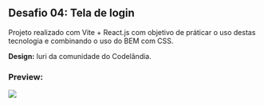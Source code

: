 <h2>Desafio 04: Tela de login</h2>
<p>Projeto realizado com Vite + React.js com objetivo de práticar o uso destas tecnologia e combinando o uso do BEM com CSS.</p>
<p>
  <b>Design:</b> Iuri da comunidade do Codelândia.
</p>

<h3>Preview:</h3>
<img src="https://github.com/edurojasDev/codelandia-desafio04/assets/61126545/67c3cb2d-c702-4309-918a-3836df9b7931">

